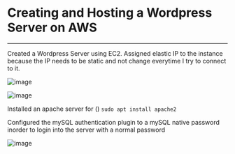 # Creating and Hosting a Wordpress Server on AWS
---

Created a Wordpress Server using EC2. Assigned elastic IP to the instance because the IP needs to be static and not change everytime I try to connect to it.

![image](https://github.com/user-attachments/assets/3027a4d2-0bf8-43e7-a077-6f553a226fbd)

![image](https://github.com/user-attachments/assets/bd2d394a-8108-41f2-85c4-b824237f4f6c)

Installed an apache server for () 
``` sudo apt install apache2 ```

Configured the mySQL authentication plugin to a mySQL native password inorder to login into the server with a normal password


![image](https://github.com/user-attachments/assets/bc35e48f-0af2-4c49-a23c-82531ca51ac2)
